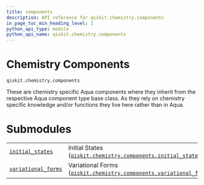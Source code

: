 ```yaml
---
title: components
description: API reference for qiskit.chemistry.components
in_page_toc_min_heading_level: 1
python_api_type: module
python_api_name: qiskit.chemistry.components
---
```


<span id="module-qiskit.chemistry.components" />

<span id="qiskit-chemistry-components" />

# Chemistry Components

<span id="module-qiskit.chemistry.components" />

`qiskit.chemistry.components`

These are chemistry specific Aqua components where they inherit from the respective Aqua component type base class. As they rely on chemistry specific knowledge and/or functions they live here rather than in Aqua.

# Submodules

|                                                                                                                                                                           |                                                                                                                                                                                                                           |
| ------------------------------------------------------------------------------------------------------------------------------------------------------------------------- | ------------------------------------------------------------------------------------------------------------------------------------------------------------------------------------------------------------------------- |
| [`initial_states`](qiskit.chemistry.components.initial_states#module-qiskit.chemistry.components.initial_states "qiskit.chemistry.components.initial_states")             | Initial States ([`qiskit.chemistry.components.initial_states`](qiskit.chemistry.components.initial_states#module-qiskit.chemistry.components.initial_states "qiskit.chemistry.components.initial_states"))                |
| [`variational_forms`](qiskit.chemistry.components.variational_forms#module-qiskit.chemistry.components.variational_forms "qiskit.chemistry.components.variational_forms") | Variational Forms ([`qiskit.chemistry.components.variational_forms`](qiskit.chemistry.components.variational_forms#module-qiskit.chemistry.components.variational_forms "qiskit.chemistry.components.variational_forms")) |

